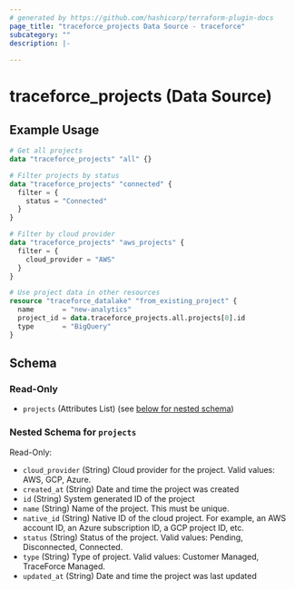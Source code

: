 ```yaml
---
# generated by https://github.com/hashicorp/terraform-plugin-docs
page_title: "traceforce_projects Data Source - traceforce"
subcategory: ""
description: |-
  
---
```


# traceforce_projects (Data Source)



## Example Usage

```terraform
# Get all projects
data "traceforce_projects" "all" {}

# Filter projects by status
data "traceforce_projects" "connected" {
  filter = {
    status = "Connected"
  }
}

# Filter by cloud provider
data "traceforce_projects" "aws_projects" {
  filter = {
    cloud_provider = "AWS"
  }
}

# Use project data in other resources
resource "traceforce_datalake" "from_existing_project" {
  name       = "new-analytics"
  project_id = data.traceforce_projects.all.projects[0].id
  type       = "BigQuery"
}
```

<!-- schema generated by tfplugindocs -->
## Schema

### Read-Only

- `projects` (Attributes List) (see [below for nested schema](#nestedatt--projects))

<a id="nestedatt--projects"></a>
### Nested Schema for `projects`

Read-Only:

- `cloud_provider` (String) Cloud provider for the project. Valid values: AWS, GCP, Azure.
- `created_at` (String) Date and time the project was created
- `id` (String) System generated ID of the project
- `name` (String) Name of the project. This must be unique.
- `native_id` (String) Native ID of the cloud project. For example, an AWS account ID, an Azure subscription ID, a GCP project ID, etc.
- `status` (String) Status of the project. Valid values: Pending, Disconnected, Connected.
- `type` (String) Type of project. Valid values: Customer Managed, TraceForce Managed.
- `updated_at` (String) Date and time the project was last updated
